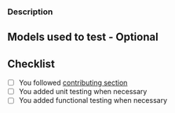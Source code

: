 ### Description

<!--- Add a little description on what you plan to tackle with this PR -->
<!--- Add resolve #issue-number in case you resolve an open issue -->

## Models used to test - Optional
<!--- Add here the models that you use to test the changes -->


## Checklist
- [ ] You followed [contributing section](https://github.com/dbt-athena/dbt-athena#contributing)
- [ ] You added unit testing when necessary
- [ ] You added functional testing when necessary
